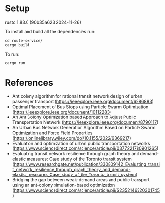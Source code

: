 # Setup
rustc 1.83.0 (90b35a623 2024-11-26)

To install and build all the dependencies run:
```
cd route-service/
cargo build
```

To run:
```
cargo run
```

# References
- Ant colony algorithm for rational transit network design of urban passenger transport (https://ieeexplore.ieee.org/document/6986883)
- Optimal Placement of Bus Stops using Particle Swarm Optimization (https://ieeexplore.ieee.org/document/10112283)
- An Ant Colony Optimization based Approach to Adjust Public Transportation Network (https://ieeexplore.ieee.org/document/8790117)
- An Urban Bus Network Generation Algorithm Based on Particle Swarm Optimization and Force Field Properties (https://onlinelibrary.wiley.com/doi/10.1155/2022/6369217) 
- Evaluation and optimization of urban public transportation networks (https://www.sciencedirect.com/science/article/pii/0377221780901265)
- Evaluating transit network resilience through graph theory and demand-elastic measures: Case study of the Toronto transit system (https://www.researchgate.net/publication/330809142_Evaluating_transit_network_resilience_through_graph_theory_and_demand-elastic_measures_Case_study_of_the_Toronto_transit_system)
- Bridging the gap between weak-demand areas and public transport using an ant-colony simulation-based optimization (https://www.sciencedirect.com/science/article/pii/S2352146520301745)
